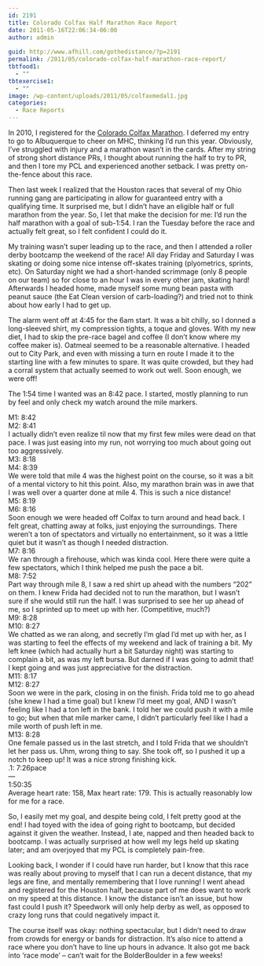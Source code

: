 ```yaml
---
id: 2191
title: Colorado Colfax Half Marathon Race Report
date: 2011-05-16T22:06:34-06:00
author: admin
  
guid: http://www.afhill.com/gothedistance/?p=2191
permalink: /2011/05/colorado-colfax-half-marathon-race-report/
tbtfood1:
  - ""
tbtexercise1:
  - ""
image: /wp-content/uploads/2011/05/colfaxmedal1.jpg
categories:
  - Race Reports
---
```

In 2010, I registered for the [Colorado Colfax Marathon](http://www.coloradocolfaxmarathon.org/). I deferred my entry to go to Albuquerque to cheer on MHC, thinking I&#8217;d run this year. Obviously, I&#8217;ve struggled with injury and a marathon wasn&#8217;t in the cards. After my string of strong short distance PRs, I thought about running the half to try to PR, and then I tore my PCL and experienced another setback. I was pretty on-the-fence about this race. 

Then last week I realized that the Houston races that several of my Ohio running gang are participating in allow for guaranteed entry with a qualifying time. It surprised me, but I didn&#8217;t have an eligible half or full marathon from the year. So, I let that make the decision for me: I&#8217;d run the half marathon with a goal of sub-1:54. I ran the Tuesday before the race and actually felt great, so I felt confident I could do it.

My training wasn&#8217;t super leading up to the race, and then I attended a roller derby bootcamp the weekend of the race! All day Friday and Saturday I was skating or doing some nice intense off-skates training (plyometrics, sprints, etc). On Saturday night we had a short-handed scrimmage (only 8 people on our team) so for close to an hour I was in every other jam, skating hard! Afterwards I headed home, made myself some mung bean pasta with peanut sauce (the Eat Clean version of carb-loading?) and tried not to think about how early I had to get up. 

The alarm went off at 4:45 for the 6am start. It was a bit chilly, so I donned a long-sleeved shirt, my compression tights, a toque and gloves. With my new diet, I had to skip the pre-race bagel and coffee (I don&#8217;t know where my coffee maker is). Oatmeal seemed to be a reasonable alternative. I headed out to City Park, and even with missing a turn en route I made it to the starting line with a few minutes to spare. It was quite crowded, but they had a corral system that actually seemed to work out well. Soon enough, we were off!

The 1:54 time I wanted was an 8:42 pace. I started, mostly planning to run by feel and only check my watch around the mile markers. 

M1: 8:42  
M2: 8:41  
I actually didn&#8217;t even realize til now that my first few miles were dead on that pace. I was just easing into my run, not worrying too much about going out too aggressively.  
M3: 8:18  
M4: 8:39  
We were told that mile 4 was the highest point on the course, so it was a bit of a mental victory to hit this point. Also, my marathon brain was in awe that I was well over a quarter done at mile 4. This is such a nice distance!  
M5: 8:19  
M6: 8:16  
Soon enough we were headed off Colfax to turn around and head back. I felt great, chatting away at folks, just enjoying the surroundings. There weren&#8217;t a ton of spectators and virtually no entertainment, so it was a little quiet but it wasn&#8217;t as though I needed distraction.  
M7: 8:16  
We ran through a firehouse, which was kinda cool. Here there were quite a few spectators, which I think helped me push the pace a bit.  
M8: 7:52  
Part way through mile 8, I saw a red shirt up ahead with the numbers &#8220;202&#8221; on them. I knew Frida had decided not to run the marathon, but I wasn&#8217;t sure if she would still run the half. I was surprised to see her up ahead of me, so I sprinted up to meet up with her. (Competitive, much?)  
M9: 8:28  
M10: 8:27  
We chatted as we ran along, and secretly I&#8217;m glad I&#8217;d met up with her, as I was starting to feel the effects of my weekend and lack of training a bit. My left knee (which had actually hurt a bit Saturday night) was starting to complain a bit, as was my left bursa. But darned if I was going to admit that! I kept going and was just appreciative for the distraction.  
M11: 8:17  
M12: 8:27  
Soon we were in the park, closing in on the finish. Frida told me to go ahead (she knew I had a time goal) but I knew I&#8217;d meet my goal, AND I wasn&#8217;t feeling like I had a ton left in the bank. I told her we could push it with a mile to go; but when that mile marker came, I didn&#8217;t particularly feel like I had a mile worth of push left in me.  
M13: 8:28  
One female passed us in the last stretch, and I told Frida that we shouldn&#8217;t let her pass us. Uhm, wrong thing to say. She took off, so I pushed it up a notch to keep up! It was a nice strong finishing kick.  
.1: 7:26pace  
&#8212;  
1:50:35  
Average heart rate: 158, Max heart rate: 179. This is actually reasonably low for me for a race. 

So, I easily met my goal, and despite being cold, I felt pretty good at the end! I had toyed with the idea of going right to bootcamp, but decided against it given the weather. Instead, I ate, napped and then headed back to bootcamp. I was actually surprised at how well my legs held up skating later; and am overjoyed that my PCL is completely pain-free.

Looking back, I wonder if I could have run harder, but I know that this race was really about proving to myself that I can run a decent distance, that my legs are fine, and mentally remembering that I love running! I went ahead and registered for the Houston half, because part of me does want to work on my speed at this distance. I know the distance isn&#8217;t an issue, but how fast could I push it? Speedwork will only help derby as well, as opposed to crazy long runs that could negatively impact it. 

The course itself was okay: nothing spectacular, but I didn&#8217;t need to draw from crowds for energy or bands for distraction. It&#8217;s also nice to attend a race where you don&#8217;t have to line up hours in advance. It also got me back into &#8216;race mode&#8217; &#8211; can&#8217;t wait for the BolderBoulder in a few weeks!